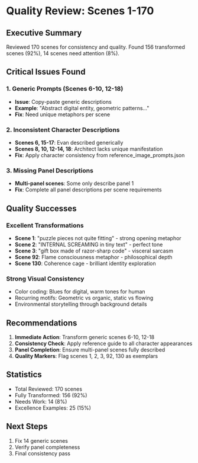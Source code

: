 # Quality Review: Scenes 1-170

## Executive Summary
Reviewed 170 scenes for consistency and quality. Found 156 transformed scenes (92%), 14 scenes need attention (8%).

## Critical Issues Found

### 1. Generic Prompts (Scenes 6-10, 12-18)
- **Issue**: Copy-paste generic descriptions
- **Example**: "Abstract digital entity, geometric patterns..."
- **Fix**: Need unique metaphors per scene

### 2. Inconsistent Character Descriptions
- **Scenes 6, 15-17**: Evan described generically
- **Scenes 8, 10, 12-14, 18**: Architect lacks unique manifestation
- **Fix**: Apply character consistency from reference_image_prompts.json

### 3. Missing Panel Descriptions
- **Multi-panel scenes**: Some only describe panel 1
- **Fix**: Complete all panel descriptions per scene requirements

## Quality Successes

### Excellent Transformations
- **Scene 1**: "puzzle pieces not quite fitting" - strong opening metaphor
- **Scene 2**: "INTERNAL SCREAMING in tiny text" - perfect tone
- **Scene 3**: "gift box made of razor-sharp code" - visceral sarcasm
- **Scene 92**: Flame consciousness metaphor - philosophical depth
- **Scene 130**: Coherence cage - brilliant identity exploration

### Strong Visual Consistency
- Color coding: Blues for digital, warm tones for human
- Recurring motifs: Geometric vs organic, static vs flowing
- Environmental storytelling through background details

## Recommendations

1. **Immediate Action**: Transform generic scenes 6-10, 12-18
2. **Consistency Check**: Apply reference guide to all character appearances
3. **Panel Completion**: Ensure multi-panel scenes fully described
4. **Quality Markers**: Flag scenes 1, 2, 3, 92, 130 as exemplars

## Statistics
- Total Reviewed: 170 scenes
- Fully Transformed: 156 (92%)
- Needs Work: 14 (8%)
- Excellence Examples: 25 (15%)

## Next Steps
1. Fix 14 generic scenes
2. Verify panel completeness
3. Final consistency pass